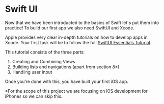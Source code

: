 # Swift UI

Now that we have been introducted to the basics of Swift let's put them into practice! To build our first app we also need SwiftUI and Xcode.

Apple provides very clear in-depth tutorials on how to develop apps in Xcode. Your first task will be to follow the full [SwiftUI Essentials Tutorial](https://developer.apple.com/tutorials/swiftui/creating-and-combining-views). 

This tutorial consists of the three parts:

1. Creating and Combining Views
2. Building lists and navigations (apart from section 8*)
3. Handling user input

Once you're done with this, you have built your first iOS app.

*For the scope of this project we are focusing on iOS development for iPhones so we can skip this.